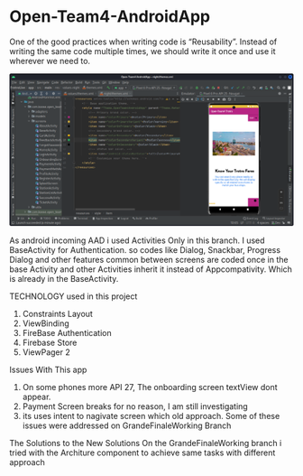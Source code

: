 # Open-Team4-AndroidApp



One of the good practices when writing code is “Reusability”. Instead of writing the same code multiple times, we should write it once and use it wherever we need to.

![](https://github.com/404SolutionsGH/Open-Team4-AndroidApp/blob/Dev/TrotroDev.png)

As android incoming AAD i used Activities Only in this branch. 
I used BaseActivity for Authentication. so codes like Dialog, Snackbar, Progress Dialog and other features common between screens are coded once in the base Activity and other Activities inherit it instead of Appcompativity. Which is already in the BaseActivity.


TECHNOLOGY used in this project

1. Constraints Layout
2. ViewBinding
3. FireBase Authentication 
4. Firebase Store 
5. ViewPager 2


Issues With This app 
1. On some phones more API 27, The onboarding screen textView dont appear. 
2. Payment Screen breaks for no reason, I am still investigating 
3. its uses intent to nagivate screen which old approach. Some of these issues were addressed on GrandeFinaleWorking Branch 



The Solutions to the New Solutions On the GrandeFinaleWorking branch 
i tried with the Architure component to achieve same tasks with different approach
